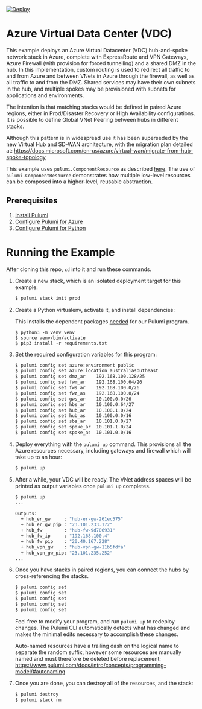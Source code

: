 [![Deploy](https://get.pulumi.com/new/button.svg)](https://app.pulumi.com/new)

# Azure Virtual Data Center (VDC)

This example deploys an Azure Virtual Datacenter (VDC) hub-and-spoke network stack in Azure, complete with ExpressRoute and VPN Gateways, Azure Firewall (with provision for forced tunnelling) and a shared DMZ in the hub. In this implementation, custom routing is used to redirect all traffic to and from Azure and between VNets in Azure through the firewall, as well as all traffic to and from the DMZ. Shared services may have their own subnets in the hub, and multiple spokes may be provisioned with subnets for applications and environments.

The intention is that matching stacks would be defined in paired Azure regions, either in Prod/Disaster Recovery or High Availability configurations. It is possible to define Global VNet Peering between hubs in different stacks.

Although this pattern is in widespread use it has been superseded by the new Virtual Hub and SD-WAN architecture, with the migration plan detailed at:
https://docs.microsoft.com/en-us/azure/virtual-wan/migrate-from-hub-spoke-topology

This example uses `pulumi.ComponentResource` as described [here](https://www.pulumi.com/docs/intro/concepts/programming-model/#components). The use of `pulumi.ComponentResource` demonstrates how multiple low-level resources can be composed into a higher-level, reusable abstraction.

## Prerequisites

1. [Install Pulumi](https://www.pulumi.com/docs/get-started/install/)
1. [Configure Pulumi for Azure](https://www.pulumi.com/docs/intro/cloud-providers/azure/setup/)
1. [Configure Pulumi for Python](https://www.pulumi.com/docs/intro/languages/python/)

# Running the Example

After cloning this repo, `cd` into it and run these commands.

1. Create a new stack, which is an isolated deployment target for this example:

    ```bash
    $ pulumi stack init prod
    ```
   
1.  Create a Python virtualenv, activate it, and install dependencies:

    This installs the dependent packages [needed](https://www.pulumi.com/docs/intro/concepts/how-pulumi-works/) for our Pulumi program.

    ```
    $ python3 -m venv venv
    $ source venv/bin/activate
    $ pip3 install -r requirements.txt
    ```

1. Set the required configuration variables for this program:

    ```bash
    $ pulumi config set azure:environment public
    $ pulumi config set azure:location australiasoutheast
    $ pulumi config set dmz_ar    192.168.100.128/25
    $ pulumi config set fwm_ar    192.168.100.64/26
    $ pulumi config set fws_ar    192.168.100.0/26
    $ pulumi config set fwz_as    192.168.100.0/24
    $ pulumi config set gws_ar    10.100.0.0/26
    $ pulumi config set hbs_ar    10.100.0.64/27
    $ pulumi config set hub_ar    10.100.1.0/24
    $ pulumi config set hub_as    10.100.0.0/16
    $ pulumi config set sbs_ar    10.101.0.0/27
    $ pulumi config set spoke_ar  10.101.1.0/24
    $ pulumi config set spoke_as  10.101.0.0/16
    ```

1. Deploy everything with the `pulumi up` command. This provisions all the Azure resources necessary, including gateways and firewall which will take up to an hour:

    ```bash
    $ pulumi up
    ```

1. After a while, your VDC will be ready. The VNet address spaces will be printed as output
   variables once `pulumi up` completes.

    ```bash
    $ pulumi up
    ...

    Outputs:
      + hub_er_gw     : "hub-er-gw-261ec575"
      + hub_er_gw_pip : "23.101.233.172"
      + hub_fw        : "hub-fw-9d706931"
      + hub_fw_ip     : "192.168.100.4"
      + hub_fw_pip    : "20.40.167.228"
      + hub_vpn_gw    : "hub-vpn-gw-11b5fdfa"
      + hub_vpn_gw_pip: "23.101.235.252"
    ...
    ```

1. Once you have stacks in paired regions, you can connect the hubs by cross-referencing the stacks. 

    ```bash
    $ pulumi config set
    $ pulumi config set
    $ pulumi config set
    $ pulumi config set
    $ pulumi config set
    ```

   Feel free to modify your program, and run `pulumi up` to redeploy changes. The Pulumi CLI automatically detects what has changed and makes the minimal edits necessary to accomplish these changes.
   
   Auto-named resources have a trailing dash on the logical name to separate the random suffix,
   however some resources are manually named and must therefore be deleted before replacement:
   https://www.pulumi.com/docs/intro/concepts/programming-model/#autonaming

1. Once you are done, you can destroy all of the resources, and the stack:

    ```bash
    $ pulumi destroy
    $ pulumi stack rm
    ```